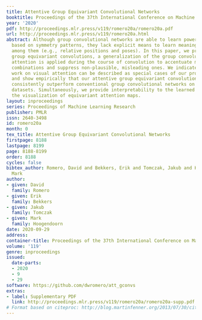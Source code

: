 ```yaml
---
title: Attentive Group Equivariant Convolutional Networks
booktitle: Proceedings of the 37th International Conference on Machine Learning
year: '2020'
pdf: http://proceedings.mlr.press/v119/romero20a/romero20a.pdf
url: http://proceedings.mlr.press/v119/romero20a.html
abstract: Although group convolutional networks are able to learn powerful representations
  based on symmetry patterns, they lack explicit means to learn meaningful relationships
  among them (e.g., relative positions and poses). In this paper, we present attentive
  group equivariant convolutions, a generalization of the group convolution, in which
  attention is applied during the course of convolution to accentuate meaningful symmetry
  combinations and suppress non-plausible, misleading ones. We indicate that prior
  work on visual attention can be described as special cases of our proposed framework
  and show empirically that our attentive group equivariant convolutional networks
  consistently outperform conventional group convolutional networks on benchmark image
  datasets. Simultaneously, we provide interpretability to the learned concepts through
  the visualization of equivariant attention maps.
layout: inproceedings
series: Proceedings of Machine Learning Research
publisher: PMLR
issn: 2640-3498
id: romero20a
month: 0
tex_title: Attentive Group Equivariant Convolutional Networks
firstpage: 8188
lastpage: 8199
page: 8188-8199
order: 8188
cycles: false
bibtex_author: Romero, David and Bekkers, Erik and Tomczak, Jakub and Hoogendoorn,
  Mark
author:
- given: David
  family: Romero
- given: Erik
  family: Bekkers
- given: Jakub
  family: Tomczak
- given: Mark
  family: Hoogendoorn
date: 2020-09-29
address: 
container-title: Proceedings of the 37th International Conference on Machine Learning
volume: '119'
genre: inproceedings
issued:
  date-parts:
  - 2020
  - 9
  - 29
software: https://github.com/dwromero/att_gconvs
extras:
- label: Supplementary PDF
  link: http://proceedings.mlr.press/v119/romero20a/romero20a-supp.pdf
# Format based on citeproc: http://blog.martinfenner.org/2013/07/30/citeproc-yaml-for-bibliographies/
---
```

